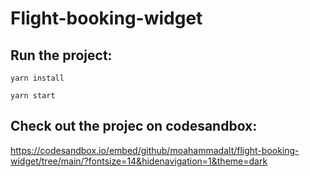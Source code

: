# Flight-booking-widget

## Run the project:
``yarn install`` 

``yarn start ``

## Check out the projec on codesandbox:
https://codesandbox.io/embed/github/moahammadalt/flight-booking-widget/tree/main/?fontsize=14&hidenavigation=1&theme=dark
